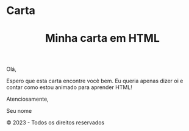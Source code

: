 # Carta
<!DOCTYPE html>
<html>
<head>
	<title>Minha carta em HTML</title>
</head>
<body>
	<header>
		<h1>Minha carta em HTML</h1>
	</header>
	<main>
		<p>Olá,</p>
		<p>Espero que esta carta encontre você bem. Eu queria apenas dizer oi e contar como estou animado para aprender HTML!</p>
		<p>Atenciosamente,</p>
		<p>Seu nome</p>
	</main>
	<footer>
		<p>© 2023 - Todos os direitos reservados</p>
	</footer>
</body>
</html>
